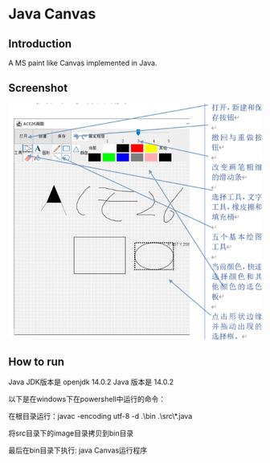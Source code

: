 # Java Canvas
## Introduction
A MS paint like Canvas implemented in Java.

## Screenshot
![screenshot](https://github.com/emon100/java_canvas/blob/main/screenshot.png)
## How to run
  Java JDK版本是 openjdk 14.0.2
      Java  版本是 14.0.2

以下是在windows下在powershell中运行的命令：

在根目录运行：javac -encoding utf-8 -d .\\bin .\\src\\*.java

将src目录下的image目录拷贝到bin目录

最后在bin目录下执行: java Canvas运行程序
